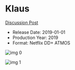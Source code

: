 # Klaus

[Discussion Post](https://www.avsforum.com/threads/bass-eq-for-filtered-movies.2995212/post-58826418)

* Release Date: 2019-01-01
* Production Year: 2019
* Format: Netflix DD+ ATMOS

![img 0](https://i.imgur.com/id5iIp6.jpg)

![img 1](https://i.imgur.com/z5EfSPp.png)

